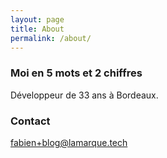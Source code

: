 ```yaml
---
layout: page
title: About
permalink: /about/
---
```


### Moi en 5 mots et 2 chiffres 

Développeur de 33 ans à Bordeaux.




### Contact 

[fabien+blog@lamarque.tech](mailto:fabien+blog@lamarque.tech)
